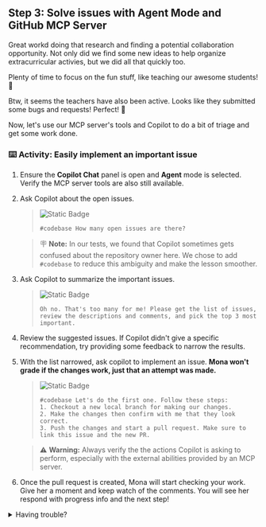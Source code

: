 ## Step 3: Solve issues with Agent Mode and GitHub MCP Server

Great workd doing that research and finding a potential collaboration opportunity.
Not only did we find some new ideas to help organize extracurricular activies, but we did all that quickly too.

Plenty of time to focus on the fun stuff, like teaching our awesome students! 🌱

Btw, it seems the teachers have also been active.
Looks like they submitted some bugs and requests! Perfect! 🚀

Now, let's use our MCP server's tools and Copilot to do a bit of triage and get some work done.

### :keyboard: Activity: Easily implement an important issue

1. Ensure the **Copilot Chat** panel is open and **Agent** mode is selected. Verify the MCP server tools are also still available.

2. Ask Copilot about the open issues.

   > ![Static Badge](https://img.shields.io/badge/-Prompt-text?style=social&logo=github%20copilot)
   >
   > ```prompt
   > #codebase How many open issues are there?
   > ```

   > :placard: **Note:** In our tests, we found that Copilot sometimes gets confused about the repository owner here. We chose to add `#codebase` to reduce this ambiguity and make the lesson smoother.

3. Ask Copilot to summarize the important issues.

   > ![Static Badge](https://img.shields.io/badge/-Prompt-text?style=social&logo=github%20copilot)
   >
   > ```prompt
   > Oh no. That's too many for me! Please get the list of issues,
   > review the descriptions and comments, and pick the top 3 most important.
   > ```

4. Review the suggested issues. If Copilot didn't give a specific recommendation, try providing some feedback to narrow the results.

5. With the list narrowed, ask copilot to implement an issue. **Mona won't grade if the changes work, just that an attempt was made.**

   > ![Static Badge](https://img.shields.io/badge/-Prompt-text?style=social&logo=github%20copilot)
   >
   > ```prompt
   > #codebase Let's do the first one. Follow these steps:
   > 1. Checkout a new local branch for making our changes.
   > 2. Make the changes then confirm with me that they look correct.
   > 3. Push the changes and start a pull request. Make sure to link this issue and the new PR.
   > ```

   > ⚠️ **Warning:** Always verify the the actions Copilot is asking to perform, especially with the external abilities provided by an MCP server.

7. Once the pull request is created, Mona will start checking your work. Give her a moment and keep watch of the comments. You will see her respond with progress info and the next step!

<details>
<summary>Having trouble?</summary><br/>

- If tools are not being requested, verify your MCP configuration is correct.
- If Copilot cannot retrieve results, verify you are using this Codespace's token or a Personal Access Token (PAT) with appropriate permissions. By default, the codespace token we are using only has access to this repository.

</details>
